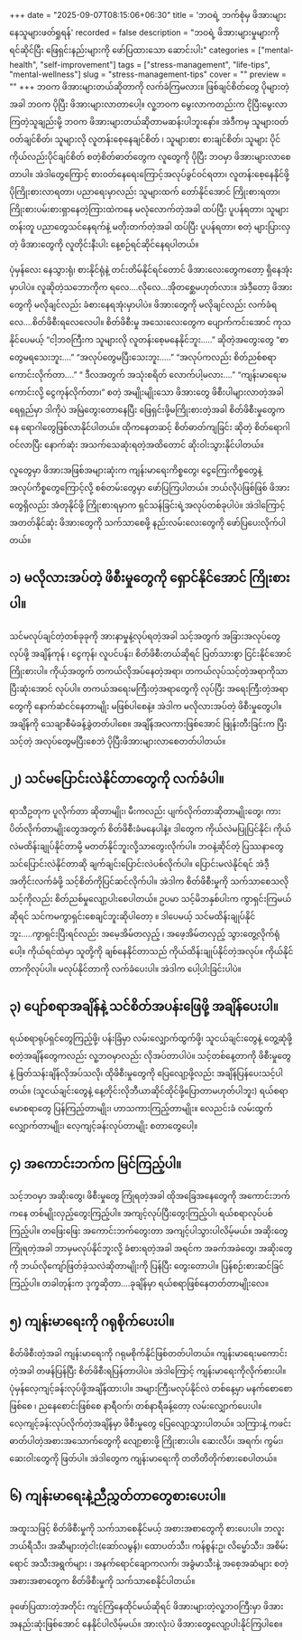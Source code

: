+++
date = "2025-09-07T08:15:06+06:30"
title = 'ဘဝရဲ့ ဘက်စုံမှ ဖိအားများနေသူများဖတ်ရှုရန်'
recorded = false
description = "ဘဝရဲ့ ဖိအားများမှုများကို ရင်ဆိုင်ပြီး ဖြေရှင်းနည်းများကို ဖော်ပြထားသော ဆောင်းပါး"
categories = ["mental-health", "self-improvement"]
tags = ["stress-management", "life-tips", "mental-wellness"]
slug = "stress-management-tips"
cover = ""
preview = ""
+++
ဘဝက ဖိအားများတယ်ဆိုတာကို လက်ခံကြမလား။ ဖြစ်ချင်စိတ်တွေ ပိုများတဲ့အခါ ဘဝက ပိုပြီး ဖိအားများလာတာပေါ့။ လူ့ဘဝက မွေးလာကတည်းက ငိုပြီးမွေးလာကြတဲ့သူချည်းမို့ ဘဝက ဖိအားများတယ်ဆိုတာမဆန်းပါဘူးနော်။ အဲဒီကမှ သူများဝတ် ဝတ်ချင်စိတ်၊ သူများလို လူတန်းစေ့နေချင်စိတ် ၊ သူများစား စားချင်စိတ်၊ သူများ ပိုင် ကိုယ်လည်းပိုင်ချင်စိတ် စတဲ့စိတ်ဓာတ်တွေက လူတွေကို ပိုပြီး ဘဝမှာ ဖိအားများလာစေတာပါ။ အဲဒါတွေကြောင့် စားဝတ်နေရေးကြောင့်အလုပ်ခွင်ဝင်ရတာ၊ လူတန်းစေ့နေနိုင်ဖို့ ပိုကြိုးစားလာရတာ၊ ပညာရေးမှာလည်း သူများထက် တော်နိုင်အောင် ကြိုးစားရတာ၊ ကြိုးစားပမ်းစားရှာနေတဲ့ကြားထဲကနေ မလုံလောက်တဲ့အခါ ထပ်ပြီး ပူပန်ရတာ၊ သူများတန်းတူ ပညာတွေသင်နေရက်နဲ့ မတိုးတက်တဲ့အခါ ထပ်ပြီး ပူပန်ရတာ၊ စတဲ့ များပြားလှတဲ့ ဖိအားတွေကို လူတိုင်းနီးပါး နေ့စဉ်ရင်ဆိုင်နေရပါတယ်။

ပုံမှန်လေး နေသွားရုံ၊ စားနိုင်ရုံနဲ့ တင်းတိမ်နိုင်ရင်တောင် ဖိအားလေးတွေကတော့ ရှိနေအုံးမှာပါပဲ။ လူဆိုတဲ့သဘောကိုက ရလေ….လိုလေ…အိုတစ္ဆေမဟုတ်လား။ အဲဒီ့တော့ ဖိအားတွေကို မလိုချင်လည်း ခံစားနေရအုံးမှာပါပဲ။ ဖိအားတွေကို မလိုချင်လည်း လက်ခံရလေ….စိတ်ဖိစီးရလေလေပါ။ စိတ်ဖိစီးမှု အသေးလေးတွေက ပျောက်ကင်းအောင် ကုသနိုင်ပေမယ့် “ငါ့ဘဝကြီးက သူများလို လူတန်းစေ့မနေနိုင်ဘူး…..” ဆိုတဲ့အတွေးတွေ “စာတွေမရသေးဘူး….” “အလုပ်တွေမပြီးသေးဘူး…..” “အလုပ်ကလည်း စိတ်ညစ်စရာကောင်းလိုက်တာ….” “ ဒီလအတွက် အသုံးစရိတ် လောက်ပါ့မလား….” “ကျန်းမာရေးမကောင်းလို့ ငွေကုန်လိုက်တာ၊” စတဲ့ အမျိုးမျိုးသော ဖိအားတွေ ဖိစီးပါများလာတဲ့အခါ ရေရှည်မှာ ဒါကိုပဲ အမြဲတွေးတောနေပြီး ဖြေရှင်းဖို့မကြိုးစားတဲ့အခါ စိတ်ဖိစီးမှုတွေကနေ ရောဂါတွေဖြစ်လာနိုင်ပါတယ်။ ထိုကနေတဆင့် စိတ်ဓာတ်ကျခြင်း ဆိုတဲ့ စိတ်ရောဂါဝင်လာပြီး နောက်ဆုံး အသက်သေဆုံးရတဲ့အထိတောင် ဆိုးဝါးသွားနိုင်ပါတယ်။

လူတွေမှာ ဖိအားအဖြစ်အများဆုံးက ကျန်းမာရေးကိစ္စတွေ၊ ငွေကြေးကိစ္စတွေနဲ့ အလုပ်ကိစ္စတွေကြောင့်လို့ စစ်တမ်းတွေမှာ ဖော်ပြကြပါတယ်။ ဘယ်လိုပဲဖြစ်ဖြစ် ဖိအားတွေရှိလည်း အံတုနိုင်ဖို့ ကြိုးစားရမှာက ရှင်သန်ခြင်းရဲ့အလုပ်တစ်ခုပါပဲ။
အဲဒါကြောင့် အတတ်နိုင်ဆုံး ဖိအားတွေကို သက်သာစေဖို့ နည်းလမ်းလေးတွေကို ဖော်ပြပေးလိုက်ပါတယ်။

## ၁) မလိုလားအပ်တဲ့ ဖိစီးမှုတွေကို ရှောင်နိုင်အောင် ကြိုးစားပါ။
သင်မလုပ်ချင်တဲ့တစ်ခုခုကို အားနာမှုနဲ့လုပ်ရတဲ့အခါ သင့်အတွက် အခြားအလုပ်တွေလုပ်ဖို့ အချိန်ကုန် ၊ ငွေကုန်၊ လူပင်ပန်း၊ စိတ်ဖိစီးတယ်ဆိုရင် ပြတ်သားစွာ ငြင်းနိုင်အောင် ကြိုးစားပါ။ ကိုယ့်အတွက် တကယ်လိုအပ်နေတဲ့အရာ၊ တကယ်လုပ်သင့်တဲ့အရာကိုသာ ပြီးဆုံးအောင် လုပ်ပါ။ တကယ်အရေးမကြီးတဲ့အရာတွေကို လုပ်ပြီး အရေးကြီးတဲ့အရာတွေကို နောက်ဆံငင်နေတာမျိုး မဖြစ်ပါစေနဲ့။ အဲဒါက မလိုလားအပ်တဲ့ ဖိစီးမှုတွေပါ။ အချိန်ကို သေချာစီမံခန့်ခွဲတတ်ပါစေ။ အချိန်အလကားဖြစ်အောင် ဖြုန်းတီးခြင်းက ပြီးသင့်တဲ့ အလုပ်တွေမပြီးစေဘဲ ပိုပြီးဖိအားများလာစေတတ်ပါတယ်။

## ၂) သင်မပြောင်းလဲနိုင်တာတွေကို လက်ခံပါ။
ရာသီဥတုက ပူလိုက်တာ ဆိုတာမျိုး၊ မီးကလည်း ပျက်လိုက်တာဆိုတာမျိုးတွေ၊ ကားပိတ်လိုက်တာမျိုးတွေအတွက် စိတ်ဖိစီးခံမနေပါနဲ့။ ဒါတွေက ကိုယ်လဲမပြုပြင်နိုင်၊ ကိုယ်လဲမထိန်းချုပ်နိုင်တာမို့ မတတ်နိုင်ဘူးလို့သာတွေးလိုက်ပါ။ ဘဝနဲ့ဆိုင်တဲ့ ပြဿနာတွေ သင်ပြောင်းလဲနိုင်တာဆို ချက်ချင်းပြောင်းလဲပစ်လိုက်ပါ။ ပြောင်းမလဲနိုင်ရင် အဲဒီ့အတိုင်းလက်ခံဖို့ သင့်စိတ်ကိုပြင်ဆင်လိုက်ပါ။ အဲဒါက စိတ်ဖိစီးမှုကို သက်သာစေသလို သင့်ကိုလည်း စိတ်ညစ်မှုလျော့ပါးစေပါတယ်။ ဥပမာ သင့်မိဘနှစ်ပါးက ကွာရှင်းကြမယ်ဆိုရင် သင်ကမကွာရှင်းစေချင်ဘူးဆိုပါတော့ ။ ဒါပေမယ့် သင်မထိန်းချုပ်နိုင်ဘူး…..ကွာရှင်းပြီးရင်လည်း အမေ့အိမ်တလှည့် ၊ အဖေ့အိမ်တလှည့် သွားတွေ့လိုက်ရုံပေါ့။ ကိုယ်ရင်ထဲမှာ သူတို့ကို ချစ်နေနိုင်တာသည် ကိုယ်ထိန်းချုပ်နိုင်တဲ့အလုပ်။ ကိုယ်နိုင်တာကိုလုပ်ပါ။ မလုပ်နိုင်တာကို လက်ခံပေးပါ။ အဲဒါက ပေါ့ပါးခြင်းပါပဲ။

## ၃) ပျော်စရာအချိန်နဲ့ သင်စိတ်အပန်းဖြေဖို့ အချိန်ပေးပါ။
ရယ်စရာရုပ်ရှင်တွေကြည့်ဖို့၊ ပန်းခြံမှာ လမ်းလျှောက်ထွက်ဖို့၊ သူငယ်ချင်းတွေနဲ့ တွေ့ဆုံဖို့ စတဲ့အချိန်တွေကလည်း လူ့ဘဝမှာလည်း လိုအပ်တာပါပဲ။ သင့်တစ်နေ့တာကို ဖိစီးမှုတွေနဲ့ ဖြတ်သန်းချိန်လိုအပ်သလို၊ ထိုဖိစီးမှုတွေကို ပြေလျော့ဖို့လည်း အချိန်ပြန်ပေးသင့်ပါတယ်။ (သူငယ်ချင်းတွေနဲ့ နေ့တိုင်းလိုဘီယာဆိုင်ထိုင်ဖို့ပြောတာမဟုတ်ပါဘူး) ရယ်စရာမောစရာတွေ ပြန်ကြည့်တာမျိုး၊ ဟာသကားကြည့်တာမျိုး။ လေညင်းခံ လမ်းထွက်လျှောက်တာမျိုး၊ လေ့ကျင့်ခန်းလုပ်တာမျိုး စတာတွေပေါ့။

## ၄) အကောင်းဘက်က မြင်ကြည့်ပါ။
သင့်ဘဝမှာ အဆိုးတွေ၊ ဖိစီးမှုတွေ ကြုံရတဲ့အခါ ထိုအခြေအနေတွေကို အကောင်းဘက်ကနေ တစ်မျိုးလှည့်တွေးကြည့်ပါ။ အကျင့်လုပ်ပြီးတွေးကြည့်ပါ၊ ရယ်စရာလုပ်ပစ်ကြည့်ပါ။ တဖြေးဖြေး အကောင်းဘက်တွေးတာ အကျင့်ပါသွားပါလိမ့်မယ်။ အဆိုးတွေ ကြုံရတဲ့အခါ ဘာမှမလုပ်နိုင်ဘူးလို့ ခံစားရတဲ့အခါ အရင်က အခက်အခဲတွေ၊ အဆိုးတွေကို ဘယ်လိုကျော်ဖြတ်ခဲ့သလဲဆိုတာမျိုးကို ပြန်ပြီး တွေးတောပါ။ ပြန်စဉ်းစားဆင်ခြင်ကြည့်ပါ။ တခါတုန်းက ဒုက္ခဆိုတာ….ခုချိန်မှာ ရယ်စရာဖြစ်နေတတ်တာမျိုးလေ။

## ၅) ကျန်းမာရေးကို ဂရုစိုက်ပေးပါ။
စိတ်ဖိစီးတဲ့အခါ ကျန်းမာရေးကို ဂရုမစိုက်နိုင်ဖြစ်တတ်ပါတယ်။ ကျန်းမာရေးမကောင်းတဲ့အခါ တဖန်ပြန်ပြီး စိတ်ဖိစီးရပြန်တာပါပဲ။ အဲဒါကြောင့် ကျန်းမာရေးကိုလိုက်စားပါ။ ပုံမှန်လေ့ကျင့်ခန်းလုပ်ဖို့အချိန်ထားပါ။ အများကြီးမလုပ်နိုင်လဲ တစ်နေ့မှာ မနက်စောစောဖြစ်စေ ၊ ညနေစောင်းဖြစ်စေ နာရီဝက်၊ တစ်နာရီခန့်တော့ လမ်းလျှောက်ပေးပါ။ လေ့ကျင့်ခန်းလုပ်လိုက်တဲ့အချိန်မှာ ဖိစီးမှုတွေ ပြေလျော့သွားပါတယ်။
သကြားနဲ့ ကဖင်းဓာတ်ပါတဲ့အစားအသောက်တွေကို လျော့စားဖို့ ကြိုးစားပါ။ ဆေးလိပ်၊ အရက်၊ ကွမ်း၊ ဆေးဝါးတွေကို ဖြတ်ပါ။ အဲဒါတွေက ကျန်းမာရေးကို တတိတိတိုက်စားစေပါတယ်။

## ၆) ကျန်းမာရေးနဲ့ညီညွှတ်တာတွေစားပေးပါ။
အထူးသဖြင့် စိတ်ဖိစီးမှုကို သက်သာစေနိုင်မယ့် အစားအစာတွေကို စားပေးပါ။ ဘလူးဘယ်ရီသီး၊ အဆီများတဲ့ငါး(ဆော်လမွန်)၊ ထောပတ်သီး၊ ကန်စွန်းဥ၊ လိမ္မော်သီး၊ အစိမ်းရောင် အသီးအရွက်များ ၊ အနက်ရောင်ချောကလက်၊ အခွံမာသီးနဲ့ အစေ့အဆံများ စတဲ့အစားအစာတွေက စိတ်ဖိစီးမှုကို သက်သာစေနိုင်ပါတယ်။

ခုဖော်ပြထားတဲ့အတိုင်း ကျင့်ကြံနေထိုင်မယ်ဆိုရင် ဖိအားများတဲ့လူ့ဘဝကြီးမှာ ဖိအားအနည်းဆုံးဖြစ်အောင် နေနိုင်ပါလိမ့်မယ်။ အားလုံးပဲ ဖိအားတွေလျော့ပါးနိုင်ကြပါစေ။